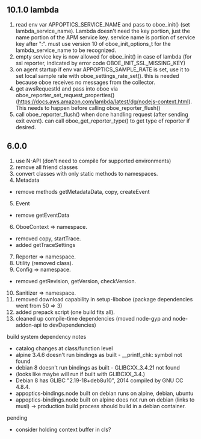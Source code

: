 ## 10.1.0 lambda

1. read env var APPOPTICS_SERVICE_NAME and pass to oboe_init() (set
lambda_service_name). Lambda doesn't need the key portion, just the name
portion of the  APM service key. service name is portion of service key
after ":". must use version 10 of oboe_init_options_t for the lambda_service_name
to be recognized.
2. empty service key is now allowed for oboe_init() in case of lambda (for ssl
reporter, indicated by error code OBOE_INIT_SSL_MISSING_KEY)
3. on agent startup if env var APPOPTICS_SAMPLE_RATE is set, use it to set local
sample rate with oboe_settings_rate_set(). this is needed because oboe receives
no messages from the collector.
4. get awsRequestId and pass into oboe via oboe_reporter_set_request_properties()
(https://docs.aws.amazon.com/lambda/latest/dg/nodejs-context.html). This needs to
happen before calling  oboe_reporter_flush()
5. call oboe_reporter_flush() when done handling request (after sending exit
event). can call oboe_get_reporter_type() to get type of reporter if desired.

## 6.0.0

1. use N-API (don't need to compile for supported environments)
2. remove all friend classes
3. convert classes with only static methods to namespaces.
4. Metadata
  - remove methods getMetadataData, copy, createEvent
5. Event
  - remove getEventData
6. OboeContext => namespace.
  - removed copy, startTrace.
  - added getTraceSettings
7. Reporter => namespace.
8. Utility (removed class).
9. Config => namespace.
  - removed getRevision, getVersion, checkVersion.
10. Sanitizer => namespace.
11. removed download capability in setup-liboboe (package dependencies went from 50 => 3)
12. added prepack script (one build fits all).
13. cleaned up compile-time dependencies (moved node-gyp and node-addon-api to devDependencies)


build system dependency notes
- catalog changes at class/function level
- alpine 3.4.6 doesn't run bindings as built - __printf_chk: symbol not found
- debian 8 doesn't run bindings as built - GLIBCXX_3.4.21 not found
-  (looks like maybe will run if built with GLIBCXX_3.4.)
-  Debian 8 has GLIBC "2.19-18+deb8u10", 2014 compiled by GNU CC 4.8.4.
- appoptics-bindings.node built on debian runs on alpine, debian, ubuntu
- appoptics-bindings.node built on alpine does not run on debian (links to musl)
-> production build process should build in a debian container.

pending
- consider holding context buffer in cls?
